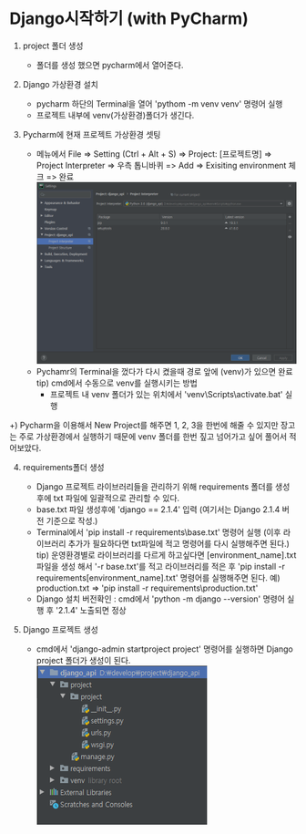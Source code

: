 # Django시작하기 (with PyCharm)

1. project 폴더 생성
    - 폴더를 생성 했으면 pycharm에서 열어준다.

2. Django 가상환경 설치
    - pycharm 하단의 Terminal을 열어 'pythom -m venv venv' 명령어 실행
    - 프로젝트 내부에 venv(가상환경)폴더가 생긴다.

3. Pycharm에 현재 프로젝트 가상환경 셋팅
    - 메뉴에서 File => Setting (Ctrl + Alt + S)
        => Project: [프로젝트명] => Project Interpreter => 우측 톱니바퀴 => Add
        => Exisiting environment 체크 => 완료
        ![](https://github.com/tlsgud216/tlsgud216.github.io/blob/master/images/set_venv.png?raw=true)
    - Pychamr의 Terminal을 껐다가 다시 켰을때 경로 앞에 (venv)가 있으면 완료
     tip) cmd에서 수동으로 venv를 실행시키는 방법
        - 프로젝트 내 venv 폴더가 있는 위치에서 'venv\Scripts\activate.bat' 실행

+) Pycharm을 이용해서 New Project를 해주면 1, 2, 3을 한번에 해줄 수 있지만 장고는 주로 가상환경에서 실행하기 때문에 venv 폴더를 한번 짚고 넘어가고 싶어 풀어서 적어보았다.

4. requirements폴더 생성
    - Django 프로젝트 라이브러리들을 관리하기 위해 requirements 폴더를 생성 후에 txt 파일에 일괄적으로 관리할 수 있다.
    - base.txt 파일 생성후에 'django == 2.1.4' 입력 (여기서는 Django 2.1.4 버전 기준으로 작성.)
    - Terminal에서 'pip install -r requirements\base.txt' 명령어 실행 (이후 라이브러리 추가가 필요하다면 txt파일에 적고 명령어를 다시 실행해주면 된다.)
     tip) 운영환경별로 라이브러리를 다르게 하고싶다면 [environment_name].txt 파일을 생성 해서 '-r base.txt'를 적고 라이브러리를 적은 후 'pip install -r requirements\[environment_name].txt' 명령어를 실행해주면 된다. 예) production.txt => 'pip install -r requirements\production.txt'
    - Django 설치 버전확인 : cmd에서 'python -m django --version' 명령어 실행 후 '2.1.4' 노출되면 정상

5. Django 프로젝트 생성
    - cmd에서 'django-admin startproject project' 명령어를 실행하면 Django project 폴더가 생성이 된다.
    ![](https://github.com/tlsgud216/tlsgud216.github.io/blob/master/images/django_default_structure.png?raw=true)